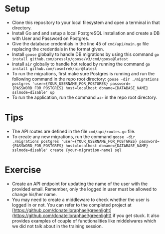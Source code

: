 # Setup

- Clone this repository to your local filesystem and open a terminal in that directory.
- Install Go and and setup a local PostgreSQL installation and create a DB with User and Password on Postgres.
- Give the database credentials in the line 45 of `cmd/api/main.go` file replacing the credentials in the format given.
- Install `goose` globally to handle DB migrations by using this command `go install github.com/pressly/goose/v3/cmd/goose@latest`
- install `air` globally to handle hot reload by running the command `go install github.com/cosmtrek/air@latest`
- To run the migrations, first make sure Postgres is running and run the following command in the repo root directory: `goose -dir ./migrations postgres 'user={YOUR_USERNAME_FOR_POSTGRES} password={PASSWORD_FOR_POSTGRES} host=localhost dbname={DATABASE_NAME} sslmode=disable' up`
- To run the application, run the command `air` in the repo root directory.


# Tips

- The API routes are defined in the file `cmd/api/routes.go` file.
- To create any new migrations, run the command `goose -dir ./migrations postgres 'user={YOUR_USERNAME_FOR_POSTGRES} password={PASSWORD_FOR_POSTGRES} host=localhost dbname={DATABASE_NAME} sslmode=disable' create {your-migration-name} sql`

# Exercise

- Create an API endpoint for updating the name of the user with the provided email. Remember, only the logged in user must be allowed to change his/her name. 
- You may need to create a middleware to check whether the user is logged in or not. You can refer to the completed project at [https://github.com/donatelloraphael/greenlight](https://github.com/donatelloraphael/greenlight) if you get stuck. It also provides examples of couple of functionalities like middelwares which we did not talk about in the training session.
